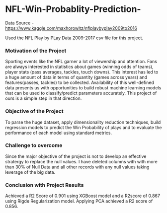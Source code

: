 # NFL-Win-Probablity-Prediction-

Data Source - https://www.kaggle.com/maxhorowitz/nflplaybyplay2009to2016 

Used the NFL Play by PLay Data 2009-2017 csv file for this project. 


### Motivation of the Project 
Sporting events like the NFL garner a lot of viewership and attention. Fans are always interested in statistics about games (winning odds of teams), player stats (pass averages, tackles, touch downs). This interest has led to a huge amount of data in terms of quantity (games across years) and features(passes, tackles) to be collected. Availability of this well-defined data presents us with opportunities to build robust machine learning models that can be used to classify/predict parameters accurately. This project of ours is a simple step in that direction. 


### Objective of the Project 
To parse the huge dataset, apply dimensionality reduction techniques, build regression models to predict the Win Probability of plays and to evaluate the performance of each model using standard metrics. 


### Challenge to overcome 
Since the major objective of the project is not to develop an effective stratergy to replace the null values. I have deleted columns with with more than 30% of Null Data and all other records with any null values taking leverage of the big data. 

### Conclusion with Project Results 
Achieved a R2 Score of 0.901 using XGBoost model and a R2score of 0.867 using Rigde Regularization model. Applying PCA achieved a R2 score of 0.856. 
